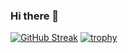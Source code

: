 ### Hi there 👋

<!--
**KatyaProkhorchuk/KatyaProkhorchuk** is a ✨ _special_ ✨ repository because its `README.md` (this file) appears on your GitHub profile.

Here are some ideas to get you started:

- 🔭 I’m currently working on ...
- 🌱 I’m currently learning ...
- 👯 I’m looking to collaborate on ...
- 🤔 I’m looking for help with ...
- 💬 Ask me about ...
- 📫 How to reach me: ...
- 😄 Pronouns: ...
- ⚡ Fun fact: ...
-->

[![GitHub Streak](https://github-readme-streak-stats.herokuapp.com/?user=KatyaProkhorchuk)](https://git.io/streak-stats)
[![trophy](https://github-profile-trophy.vercel.app/?username=KatyaProkhorchuk)](https://github.com/KatyaProkhorchuk/github-profile-trophy)
